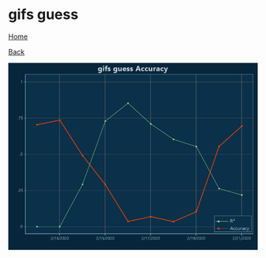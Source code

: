 # gifs guess

[Home](../index.md)

[Back](gifs.md)

![guess R²](../images/gifs_guess_Accuracy.png "guess R²")

